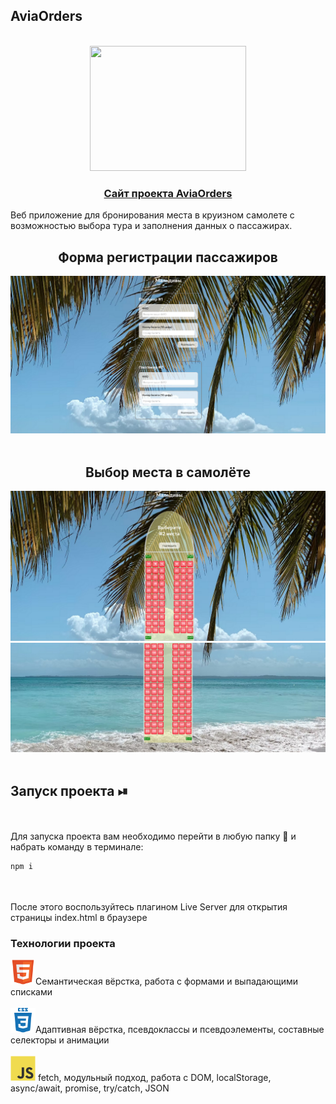 
   ## AviaOrders
   
  <br/>

  <div align="center">
     <img src="https://media.giphy.com/media/ZlRmaLNJgoRIA/giphy.gif" width="250px" height="200px"/>
   <h3><a href="https://jones-davy.github.io/AviaOrders/">Сайт проекта  AviaOrders</a></h3>
  </div>
<a href="https://jones-davy.github.io/AviaOrders/"> </a>
  
  Веб приложение для бронирования места в круизном самолете с возможностью выбора тура и заполнения данных о пассажирах. 
  
  <div  align="center">
  <h2>Форма регистрации пассажиров</h2>
  <img src="https://github.com/Jones-Davy/AviaOrders/blob/main/img/form-screen.jpg"/>
</div>

<br/>


 <div align="center">
  <h2>Выбор места в самолёте</h2>
  <img src="https://github.com/Jones-Davy/AviaOrders/blob/main/img/mainscreen-1.jpg"/>
  <img src="https://github.com/Jones-Davy/AviaOrders/blob/main/img/mainscreen-2.jpg"/>
</div>

<br/>

  
  ## Запуск проекта ⏯

<br/>
<br/>
Для запуска проекта вам необходимо перейти в любую папку 📂 и набрать команду в терминале:

```javascript
npm i
```

<br/>
<br/>
После этого воспользуйтесь плагином Live Server для открытия страницы index.html в браузере

<h3>Технологии проекта</h3>
<p>
  <img src="https://github.com/devicons/devicon/blob/master/icons/html5/html5-original.svg" title="HTML5" alt="HTML" width="40" height="40"/>Семантическая вёрстка, работа с формами и выпадающими списками
    <br/>
    <br/>
  <img src="https://github.com/devicons/devicon/blob/master/icons/css3/css3-plain-wordmark.svg"  title="CSS3" alt="CSS" width="40" height="40"/>Адаптивная вёрстка, псевдоклассы и псевдоэлементы, составные селекторы и анимации
    <br/>
    <br/>
   <img src="https://github.com/devicons/devicon/blob/master/icons/javascript/javascript-original.svg" title="JavaScript" alt="JavaScript" width="40" height="40"/> fetch, модульный подход, работа с DOM, localStorage, async/await, promise, try/catch, JSON
    <br/>
    <br/>
  
</p>

